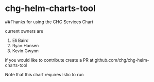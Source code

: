 # chg-helm-charts-tool

##Thanks for using the CHG Services Chart

current owners are
 1. Eli Baird
 2. Ryan Hansen
 3. Kevin Gwynn

if you would like to contribute create a PR at 
github.com/chg/chg-helm-charts-tool

Note that this chart requires Istio to run